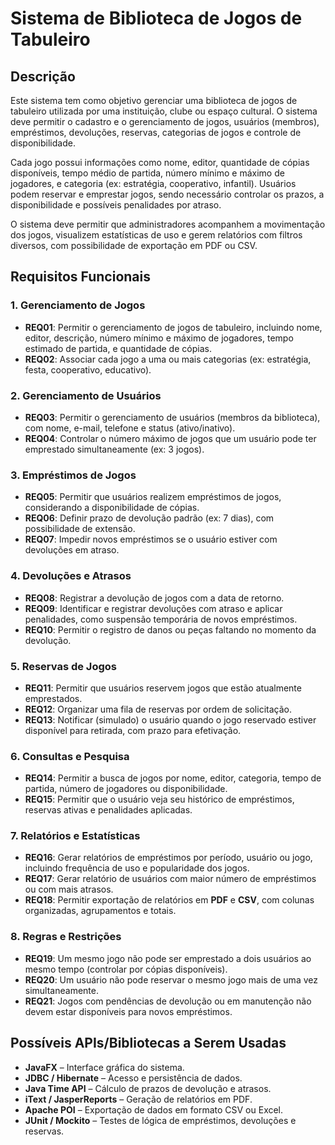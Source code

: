 # Sistema de Biblioteca de Jogos de Tabuleiro

## Descrição

Este sistema tem como objetivo gerenciar uma biblioteca de jogos de tabuleiro utilizada por uma instituição, clube ou espaço cultural. O sistema deve permitir o cadastro e o gerenciamento de jogos, usuários (membros), empréstimos, devoluções, reservas, categorias de jogos e controle de disponibilidade.

Cada jogo possui informações como nome, editor, quantidade de cópias disponíveis, tempo médio de partida, número mínimo e máximo de jogadores, e categoria (ex: estratégia, cooperativo, infantil). Usuários podem reservar e emprestar jogos, sendo necessário controlar os prazos, a disponibilidade e possíveis penalidades por atraso.

O sistema deve permitir que administradores acompanhem a movimentação dos jogos, visualizem estatísticas de uso e gerem relatórios com filtros diversos, com possibilidade de exportação em PDF ou CSV.

## Requisitos Funcionais

### 1. Gerenciamento de Jogos

- **REQ01**: Permitir o gerenciamento de jogos de tabuleiro, incluindo nome, editor, descrição, número mínimo e máximo de jogadores, tempo estimado de partida, e quantidade de cópias.
- **REQ02**: Associar cada jogo a uma ou mais categorias (ex: estratégia, festa, cooperativo, educativo).

### 2. Gerenciamento de Usuários

- **REQ03**: Permitir o gerenciamento de usuários (membros da biblioteca), com nome, e-mail, telefone e status (ativo/inativo).
- **REQ04**: Controlar o número máximo de jogos que um usuário pode ter emprestado simultaneamente (ex: 3 jogos).

### 3. Empréstimos de Jogos

- **REQ05**: Permitir que usuários realizem empréstimos de jogos, considerando a disponibilidade de cópias.
- **REQ06**: Definir prazo de devolução padrão (ex: 7 dias), com possibilidade de extensão.
- **REQ07**: Impedir novos empréstimos se o usuário estiver com devoluções em atraso.

### 4. Devoluções e Atrasos

- **REQ08**: Registrar a devolução de jogos com a data de retorno.
- **REQ09**: Identificar e registrar devoluções com atraso e aplicar penalidades, como suspensão temporária de novos empréstimos.
- **REQ10**: Permitir o registro de danos ou peças faltando no momento da devolução.

### 5. Reservas de Jogos

- **REQ11**: Permitir que usuários reservem jogos que estão atualmente emprestados.
- **REQ12**: Organizar uma fila de reservas por ordem de solicitação.
- **REQ13**: Notificar (simulado) o usuário quando o jogo reservado estiver disponível para retirada, com prazo para efetivação.

### 6. Consultas e Pesquisa

- **REQ14**: Permitir a busca de jogos por nome, editor, categoria, tempo de partida, número de jogadores ou disponibilidade.
- **REQ15**: Permitir que o usuário veja seu histórico de empréstimos, reservas ativas e penalidades aplicadas.

### 7. Relatórios e Estatísticas

- **REQ16**: Gerar relatórios de empréstimos por período, usuário ou jogo, incluindo frequência de uso e popularidade dos jogos.
- **REQ17**: Gerar relatório de usuários com maior número de empréstimos ou com mais atrasos.
- **REQ18**: Permitir exportação de relatórios em **PDF** e **CSV**, com colunas organizadas, agrupamentos e totais.

### 8. Regras e Restrições

- **REQ19**: Um mesmo jogo não pode ser emprestado a dois usuários ao mesmo tempo (controlar por cópias disponíveis).
- **REQ20**: Um usuário não pode reservar o mesmo jogo mais de uma vez simultaneamente.
- **REQ21**: Jogos com pendências de devolução ou em manutenção não devem estar disponíveis para novos empréstimos.

## Possíveis APIs/Bibliotecas a Serem Usadas

- **JavaFX** – Interface gráfica do sistema.
- **JDBC / Hibernate** – Acesso e persistência de dados.
- **Java Time API** – Cálculo de prazos de devolução e atrasos.
- **iText / JasperReports** – Geração de relatórios em PDF.
- **Apache POI** – Exportação de dados em formato CSV ou Excel.
- **JUnit / Mockito** – Testes de lógica de empréstimos, devoluções e reservas.

